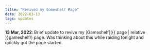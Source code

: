 ```yaml
---
title: "Revived my Gameshelf Page"
date: 2022-03-13
tags: updates
---
```


**13 Mar, 2022**: Brief update to revive my [Gameshelf]({{ page | relative }}gameshelf/) page. Was thinking about this while raiding tonight and quickly got the page started. 